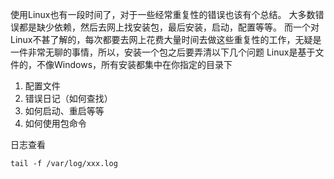 使用Linux也有一段时间了，对于一些经常重复性的错误也该有个总结。
大多数错误都是缺少依赖，然后去网上找安装包，最后安装，启动，配置等等。
而一个对Linux不甚了解的，每次都要去网上花费大量时间去做这些重复性的工作，无疑是一件非常无聊的事情，所以，安装一个包之后要弄清以下几个问题
Linux是基于文件的，不像Windows，所有安装都集中在你指定的目录下
1. 配置文件
2. 错误日记（如何查找）
3. 如何启动、重启等等
4. 如何使用包命令

日志查看

    tail -f /var/log/xxx.log
